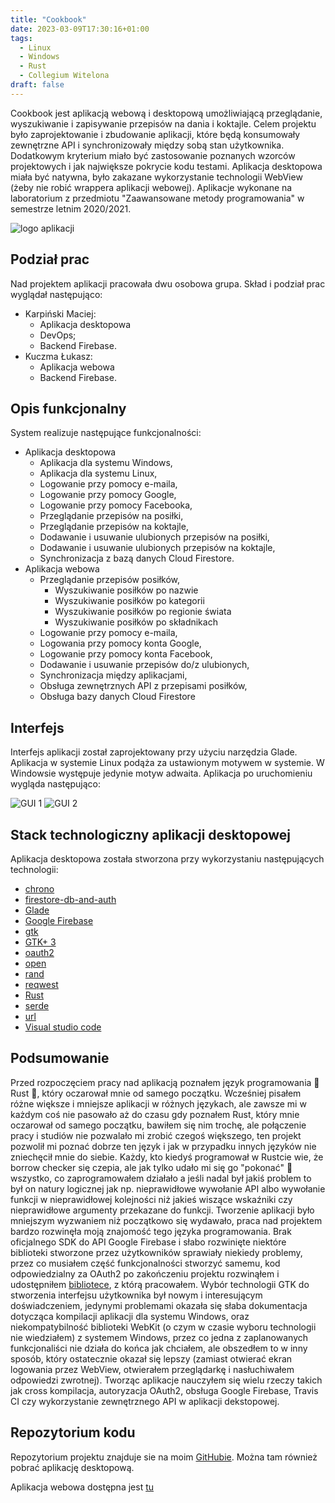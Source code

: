 ```yaml
---
title: "Cookbook"
date: 2023-03-09T17:30:16+01:00
tags:
  - Linux
  - Windows
  - Rust
  - Collegium Witelona
draft: false
---
```

Cookbook jest aplikacją webową i desktopową umożliwiającą przeglądanie, wyszukiwanie i zapisywanie przepisów na dania i koktajle. Celem projektu było zaprojektowanie i zbudowanie aplikacji, które będą konsumowały zewnętrzne API i synchronizowały między sobą stan użytkownika. Dodatkowym kryterium miało być zastosowanie poznanych wzorców projektowych i jak największe pokrycie kodu testami. Aplikacja desktopowa miała być natywna, było zakazane wykorzystanie technologii WebView (żeby nie robić wrappera aplikacji webowej). Aplikacje wykonane na laboratorium z przedmiotu "Zaawansowane metody programowania" w semestrze letnim 2020/2021.

![logo aplikacji](/images/2023-thumbs/04.Cookbook/logo.png#center)

## Podział prac
Nad projektem aplikacji pracowała dwu osobowa grupa. Skład i podział prac wyglądał następująco:
  - Karpiński Maciej:
    - Aplikacja desktopowa
    - DevOps;
    - Backend Firebase.
  - Kuczma Łukasz:
    - Aplikacja webowa
    - Backend Firebase.

## Opis funkcjonalny
System realizuje następujące funkcjonalności:
  - Aplikacja desktopowa
    - Aplikacja dla systemu Windows,
    - Aplikacja dla systemu Linux,
    - Logowanie przy pomocy e-maila,
    - Logowanie przy pomocy Google,
    - Logowanie przy pomocy Facebooka,
    - Przeglądanie przepisów na posiłki,
    - Przeglądanie przepisów na koktajle,
    - Dodawanie i usuwanie ulubionych przepisów na posiłki,
    - Dodawanie i usuwanie ulubionych przepisów na koktajle,
    - Synchronizacja z bazą danych Cloud Firestore.
  - Aplikacja webowa
    - Przeglądanie przepisów posiłków,
      - Wyszukiwanie posiłków po nazwie
      - Wyszukiwanie posiłków po kategorii
      - Wyszukiwanie posiłków po regionie świata
      - Wyszukiwanie posiłków po składnikach
    - Logowanie przy pomocy e-maila,
    - Logowania przy pomocy konta Google,
    - Logowanie przy pomocy konta Facebook,
    - Dodawanie i usuwanie przepisów do/z ulubionych,
    - Synchronizacja między aplikacjami,
    - Obsługa zewnętrznych API z przepisami posiłków,
    - Obsługa bazy danych Cloud Firestore

## Interfejs
Interfejs aplikacji został zaprojektowany przy użyciu narzędzia Glade. Aplikacja w systemie Linux podąża za ustawionym motywem w systemie. W Windowsie występuje jedynie motyw adwaita. Aplikacja po uruchomieniu wygląda następująco:

![GUI 1](/images/2023-thumbs/04.Cookbook/meal.png#center)
![GUI 2](/images/2023-thumbs/04.Cookbook/drink.png#center)

## Stack technologiczny aplikacji desktopowej
Aplikacja desktopowa została stworzona przy wykorzystaniu następujących technologii:
  - [chrono](https://crates.io/crates/chrono)
  - [firestore-db-and-auth](https://crates.io/crates/firestore-db-and-auth)
  - [Glade](https://glade.gnome.org/)
  - [Google Firebase](https://firebase.google.com/)
  - [gtk](https://crates.io/crates/gtk)
  - [GTK+ 3](https://www.gtk.org/)
  - [oauth2](https://crates.io/crates/oauth2)
  - [open](https://crates.io/crates/open)
  - [rand](https://crates.io/crates/rand)
  - [reqwest](https://crates.io/crates/reqwest)
  - [Rust](https://www.rust-lang.org/)
  - [serde](https://crates.io/crates/serde)
  - [url](https://crates.io/crates/url)
  - [Visual studio code](https://code.visualstudio.com/)

## Podsumowanie
Przed rozpoczęciem pracy nad aplikacją poznałem język programowania 🦀 Rust 🦀, który oczarował mnie od samego początku. Wcześniej pisałem różne większe i mniejsze aplikacji w różnych językach, ale zawsze mi w każdym coś nie pasowało aż do czasu gdy poznałem Rust, który mnie oczarował od samego początku, bawiłem się nim trochę, ale połączenie pracy i studiów nie pozwalało mi zrobić czegoś większego, ten projekt pozwolił mi poznać dobrze ten język i jak w przypadku innych języków nie zniechęcił mnie do siebie. Każdy, kto kiedyś programował w Rustcie wie, że borrow checker się czepia, ale jak tylko udało mi się go "pokonać" 🤣 wszystko, co zaprogramowałem działało a jeśli nadal był jakiś problem to był on natury logicznej jak np. nieprawidłowe wywołanie API albo wywołanie funkcji w nieprawidłowej kolejności niż jakieś wiszące wskaźniki czy nieprawidłowe argumenty przekazane do funkcji. Tworzenie aplikacji było mniejszym wyzwaniem niż początkowo się wydawało, praca nad projektem bardzo rozwinęła moją znajomość tego języka programowania. Brak oficjalnego SDK do API Google Firebase i słabo rozwinięte niektóre biblioteki stworzone przez użytkowników sprawiały niekiedy problemy, przez co musiałem część funkcjonalności stworzyć samemu, kod odpowiedzialny za OAuth2 po zakończeniu projektu rozwinąłem i udostępniłem [bibliotece](https://github.com/davidgraeff/firestore-db-and-auth-rs), z którą pracowałem. Wybór technologii GTK do stworzenia interfejsu użytkownika był nowym i interesującym doświadczeniem, jedynymi problemami okazała się słaba dokumentacja dotycząca kompilacji aplikacji dla systemu Windows, oraz niekompatybilność biblioteki WebKit (o czym w czasie wyboru technologii nie wiedziałem) z systemem Windows, przez co jedna z zaplanowanych funkcjonaliści nie działa do końca jak chciałem, ale obszedłem to w inny sposób, który ostatecznie okazał się lepszy (zamiast otwierać ekran logowania przez WebView, otwierałem przeglądarkę i nasłuchiwałem odpowiedzi zwrotnej). Tworząc aplikacje nauczyłem się wielu rzeczy takich jak cross kompilacja, autoryzacja OAuth2, obsługa Google Firebase, Travis CI czy wykorzystanie zewnętrznego API w aplikacji dekstopowej.

## Repozytorium kodu
Repozytorium projektu znajduje sie na moim [GitHubie](https://github.com/MacKarp/Cookbook). Można tam również pobrać aplikację desktopową.

Aplikacja webowa dostępna jest [tu](https://cookbook-307109.web.app/)
